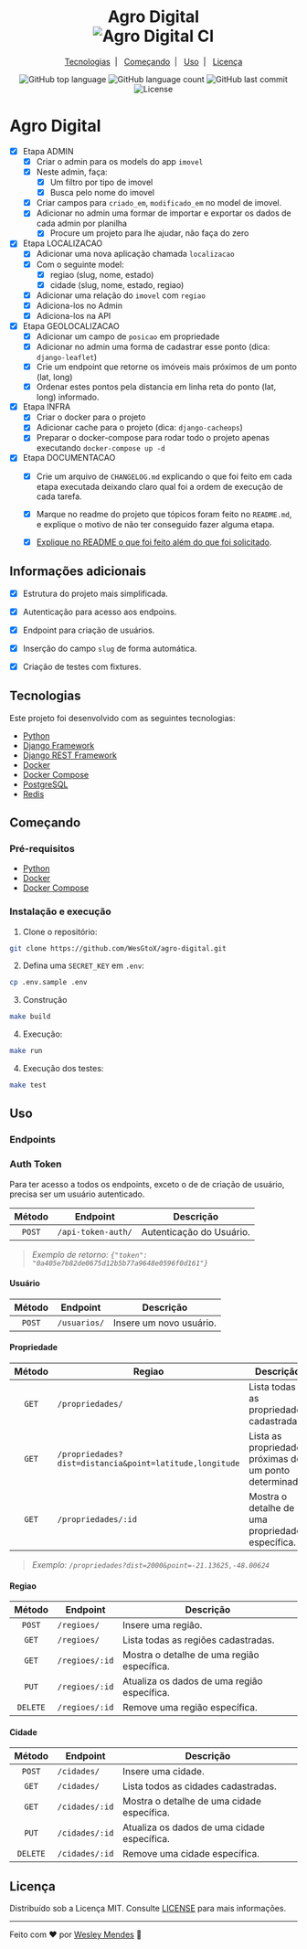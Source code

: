 <h1 align="center">
  Agro Digital
  <br />
  <img alt="Agro Digital CI" src="https://github.com/WesGtoX/agro-digital/workflows/Agro%20Digital%20CI/badge.svg" />
</h1>

<p align="center">
  <a href="#tecnologias">Tecnologias</a>&nbsp;&nbsp;|&nbsp;&nbsp;
  <a href="#começando">Começando</a>&nbsp;&nbsp;|&nbsp;&nbsp;
  <a href="#uso">Uso</a>&nbsp;&nbsp;|&nbsp;&nbsp;
  <a href="#licença">Licença</a>
</p>

<p align="center">
  <img alt="GitHub top language" src="https://img.shields.io/github/languages/top/wesgtox/agro-digital?style=plastic" />
  <img alt="GitHub language count" src="https://img.shields.io/github/languages/count/wesgtox/agro-digital?style=plastic" />
  <img alt="GitHub last commit" src="https://img.shields.io/github/last-commit/wesgtox/agro-digital?style=plastic" />
  <img alt="License" src="https://img.shields.io/github/license/wesgtox/agro-digital?style=plastic" />
</p>


# Agro Digital

- [x] Etapa ADMIN
  - [x] Criar o admin para os models do app `imovel`
  - [x] Neste admin, faça:
      - [x] Um filtro por tipo de imovel
      - [x] Busca pelo nome do imovel
  - [x] Criar campos para `criado_em`, `modificado_em` no model de imovel.
  - [x] Adicionar no admin uma formar de importar e exportar os dados de cada admin por planilha
      - [x] Procure um projeto para lhe ajudar, não faça do zero

- [x] Etapa LOCALIZACAO
  - [x] Adicionar uma nova aplicação chamada `localizacao`
  - [x] Com o seguinte model:
      - [x] regiao (slug, nome, estado)
      - [x] cidade (slug, nome, estado, regiao)
  - [x] Adicionar uma relação do `imovel` com `regiao`
  - [x] Adiciona-los no Admin
  - [x] Adiciona-los na API

- [x] Etapa GEOLOCALIZACAO
  - [x] Adicionar um campo de `posicao` em propriedade
  - [x] Adicionar no admin uma forma de cadastrar esse ponto (dica: `django-leaflet`)
  - [x] Crie um endpoint que retorne os imóveis mais próximos de um ponto (lat, long)
  - [x] Ordenar estes pontos pela distancia em linha reta do ponto (lat, long) informado.

- [x] Etapa INFRA
  - [x] Criar o docker para o projeto
  - [x] Adicionar cache para o projeto (dica: `django-cacheops`)
  - [x] Preparar o docker-compose para rodar todo o projeto apenas executando `docker-compose up -d`

- [x] Etapa DOCUMENTACAO
  - [x] Crie um arquivo de `CHANGELOG.md` explicando o que foi feito em cada etapa executada deixando claro qual foi a ordem de execução de cada tarefa.
  - [x] Marque no readme do projeto que tópicos foram feito no `README.md`, e explique o motivo de não ter conseguido fazer alguma etapa.
  - [x] [Explique no README o que foi feito além do que foi solicitado](#informações-adicionais).


## Informações adicionais

- [x] Estrutura do projeto mais simplificada.
- [x] Autenticação para acesso aos endpoins.
- [x] Endpoint para criação de usuários.
- [x] Inserção do campo `slug` de forma automática.
- [x] Criação de testes com fixtures.


## Tecnologias

Este projeto foi desenvolvido com as seguintes tecnologias:

- [Python](https://www.python.org/)
- [Django Framework](https://www.djangoproject.com/)
- [Django REST Framework](https://www.django-rest-framework.org/)
- [Docker](https://www.docker.com/)
- [Docker Compose](https://docs.docker.com/compose/)
- [PostgreSQL](https://www.postgresql.org/)
- [Redis](https://redis.io/)


## Começando

### Pré-requisitos

- [Python](https://www.python.org/)
- [Docker](https://www.docker.com/)
- [Docker Compose](https://docs.docker.com/compose/)


### Instalação e execução

1. Clone o repositório:
```bash
git clone https://github.com/WesGtoX/agro-digital.git
```
2. Defina uma `SECRET_KEY` em `.env`:
```bash
cp .env.sample .env
```
3. Construção
```bash
make build
```
4. Execução:
```bash
make run
```
4. Execução dos testes:
```bash
make test
```


## Uso

### Endpoints

### Auth Token

Para ter acesso a todos os endpoints, exceto o de de criação de usuário, precisa ser um usuário autenticado.

| Método | Endpoint           | Descrição                |
| :----: | ------------------ | ------------------------ |
| `POST` | `/api-token-auth/` | Autenticação do Usuário. |
> _Exemplo de retorno: `{"token": "0a405e7b82de0675d12b5b77a9648e0596f0d161"}`_

#### Usuário

| Método | Endpoint     | Descrição               |
| :----: | ------------ | ----------------------- |
| `POST` | `/usuarios/` | Insere um novo usuário. |

#### Propriedade

| Método | Regiao                                                  | Descrição                                               |
| :----: | ------------------------------------------------------- | ------------------------------------------------------- |
| `GET`  | `/propriedades/`                                        | Lista todas as propriedades cadastradas.                |
| `GET`  | `/propriedades?dist=distancia&point=latitude,longitude` | Lista as propriedades próximas de um ponto determinado. |
| `GET`  | `/propriedades/:id`                                     | Mostra o detalhe de uma propriedade específica.         |
> _Exemplo: `/propriedades?dist=2000&point=-21.13625,-48.00624`_

#### Regiao

|  Método  | Endpoint       | Descrição                                   |
| :------: | -------------- | ------------------------------------------- |
|  `POST`  | `/regioes/`    | Insere uma região.                          |
|  `GET`   | `/regioes/`    | Lista todas as regiões cadastradas.         |
|  `GET`   | `/regioes/:id` | Mostra o detalhe de uma região específica.  |
|  `PUT`   | `/regioes/:id` | Atualiza os dados de uma região específica. |
| `DELETE` | `/regioes/:id` | Remove uma região específica.               |

#### Cidade

|  Método  | Endpoint       | Descrição                                   |
| :------: | -------------- | ------------------------------------------- |
|  `POST`  | `/cidades/`    | Insere uma cidade.                          |
|  `GET`   | `/cidades/`    | Lista todos as cidades cadastradas.         |
|  `GET`   | `/cidades/:id` | Mostra o detalhe de uma cidade específica.  |
|  `PUT`   | `/cidades/:id` | Atualiza os dados de uma cidade específica. |
| `DELETE` | `/cidades/:id` | Remove uma cidade específica.               |


## Licença

Distribuído sob a Licença MIT. Consulte [LICENSE](LICENSE.md) para mais informações.

---

Feito com ♥ por [Wesley Mendes](https://wesleymendes.com.br/) :wave:
